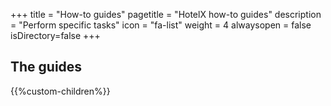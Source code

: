 +++
title = "How-to guides"
pagetitle = "HotelX how-to guides"
description = "Perform specific tasks"
icon = "fa-list"
weight = 4
alwaysopen = false
isDirectory=false
+++

## The guides

{{%custom-children%}}
